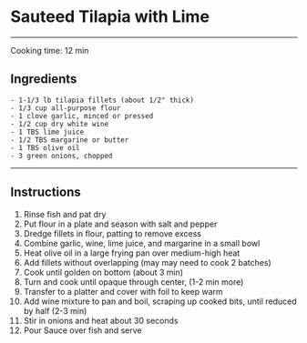 # Sauteed Tilapia with Lime

---
Cooking time: 12 min

## Ingredients

    - 1-1/3 lb tilapia fillets (about 1/2" thick)
    - 1/3 cup all-purpose flour
    - 1 clove garlic, minced or pressed
    - 1/2 cup dry white wine
    - 1 TBS lime juice
    - 1/2 TBS margarine or butter
    - 1 TBS olive oil
    - 3 green onions, chopped

---

## Instructions

1. Rinse fish and pat dry
2. Put flour in a plate and season with salt and pepper
3. Dredge fillets in flour, patting to remove excess
4. Combine garlic, wine, lime juice, and margarine in a small bowl
5. Heat olive oil in a large frying pan over medium-high heat
6. Add fillets without overlapping (may may need to cook 2 batches)
7. Cook until golden on bottom (about 3 min)
8. Turn and cook until opaque through center, (1-2 min more)
9. Transfer to a platter and cover with foil to keep warm
10. Add wine mixture to pan and boil, scraping up cooked bits, until reduced by half (2-3 min)
11. Stir in onions and heat about 30 seconds
12. Pour Sauce over fish and serve